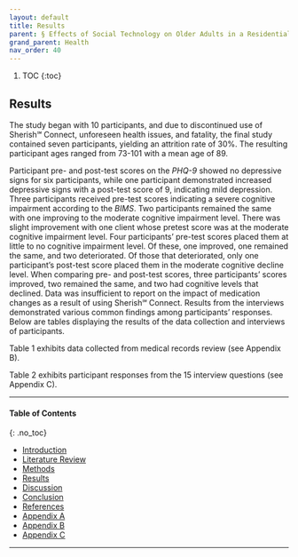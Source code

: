 ```yaml
---
layout: default
title: Results 
parent: § Effects of Social Technology on Older Adults in a Residential Living Facility  
grand_parent: Health 
nav_order: 40 
---
```

<style>
.dont-break-out {
  /* These are technically the same, but use both */
  overflow-wrap: break-word;
  word-wrap: break-word;

     -ms-word-break: break-all;
  /* This is the dangerous one in WebKit, as it breaks things wherever */
  word-break: break-all;
  /* Instead use this non-standard one: */
  word-break: break-word;
}

.youtube-container {
    position: relative;
    width: 100%;
    height: 0;
    padding-bottom: 56.25%;
}
.youtube-video {
    position: absolute;
    top: 0;
    left: 0;
    width: 100%;
    height: 100%;
}

</style>

<div class="dont-break-out" markdown="1">

1. TOC
{:toc}

## Results
The study began with 10 participants, and due to discontinued use of Sherish℠ Connect, unforeseen health issues, and fatality, the final study contained seven participants, yielding an attrition rate of 30%. The resulting participant ages ranged from 73-101 with a mean age of 89.

Participant pre- and post-test scores on the *PHQ-9* showed no depressive signs for six participants, while one participant demonstrated increased depressive signs with a post-test score of 9, indicating mild depression. Three participants received pre-test scores indicating a severe cognitive impairment according to the *BIMS*. Two participants remained the same with one improving to the moderate cognitive impairment level. There was slight improvement with one client whose pretest score was at the moderate cognitive impairment level. Four participants’ pre-test scores placed them at little to no cognitive impairment level. Of these, one improved, one remained the same, and two deteriorated. Of those that deteriorated, only one participant’s post-test score placed them in the moderate cognitive decline level. When comparing pre- and post-test scores, three participants’ scores improved, two remained the same, and two had cognitive levels that declined. Data was insufficient to report on the impact of medication changes as a result of using Sherish℠ Connect. Results from the interviews demonstrated various common findings among participants’ responses. Below are tables displaying the results of the data collection and interviews of participants. 

Table 1 exhibits data collected from medical records review (see Appendix B).

Table 2 exhibits participant responses from the 15 interview questions (see Appendix C).

***

#### Table of Contents
{: .no_toc}

<ul><li> <a href="/docs/health/Effects-of-Social-Technology-on-Older-Adults-in-a-Residential-Living-Facility-1/">Introduction</a></li><li> <a href="/docs/health/Effects-of-Social-Technology-on-Older-Adults-in-a-Residential-Living-Facility-2/">Literature Review</a></li><li> <a href="/docs/health/Effects-of-Social-Technology-on-Older-Adults-in-a-Residential-Living-Facility-3/">Methods</a></li><li> <a href="/docs/health/Effects-of-Social-Technology-on-Older-Adults-in-a-Residential-Living-Facility-4/">Results</a></li><li> <a href="/docs/health/Effects-of-Social-Technology-on-Older-Adults-in-a-Residential-Living-Facility-5/">Discussion</a></li><li> <a href="/docs/health/Effects-of-Social-Technology-on-Older-Adults-in-a-Residential-Living-Facility-6/">Conclusion</a></li><li> <a href="/docs/health/Effects-of-Social-Technology-on-Older-Adults-in-a-Residential-Living-Facility-7/">References</a></li><li> <a href="/docs/health/Effects-of-Social-Technology-on-Older-Adults-in-a-Residential-Living-Facility-8/">Appendix A</a></li><li> <a href="/docs/health/Effects-of-Social-Technology-on-Older-Adults-in-a-Residential-Living-Facility-9/">Appendix B</a></li><li> <a href="/docs/health/Effects-of-Social-Technology-on-Older-Adults-in-a-Residential-Living-Facility-10/">Appendix C</a></li></ul>

***

</div>
